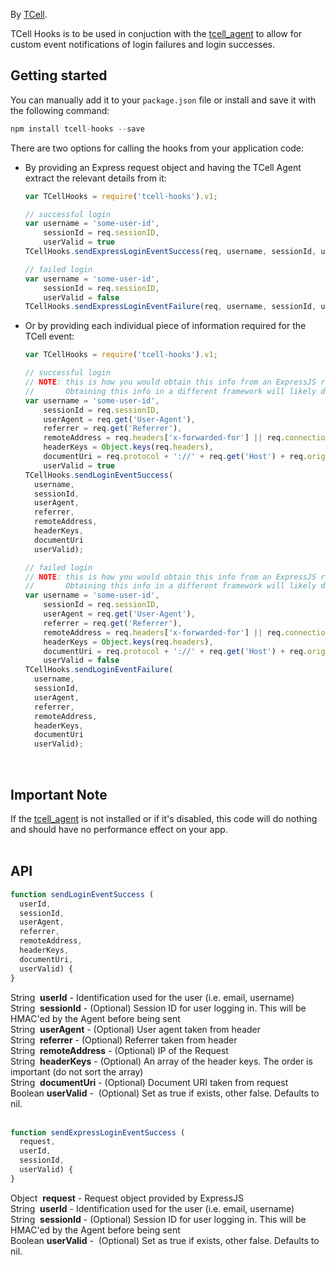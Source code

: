 By [TCell](https://www.tcell.io/).

TCell Hooks is to be used in conjuction with the [tcell_agent](https://www.npmjs.com/package/tcell-agent) to allow for custom event notifications of login failures and login successes.


## Getting started

You can manually add it to your `package.json` file or install and save it with the following command:

```javascript
npm install tcell-hooks --save
```

There are two options for calling the hooks from your application code:

- By providing an Express request object and having the TCell Agent extract the relevant details from it:
  ```javascript
  var TCellHooks = require('tcell-hooks').v1;

  // successful login
  var username = 'some-user-id',
      sessionId = req.sessionID,
      userValid = true
  TCellHooks.sendExpressLoginEventSuccess(req, username, sessionId, userValid);

  // failed login
  var username = 'some-user-id',
      sessionId = req.sessionID,
      userValid = false
  TCellHooks.sendExpressLoginEventFailure(req, username, sessionId, userValid);
  ```

- Or by providing each individual piece of information required for the TCell event:
  ```javascript
  var TCellHooks = require('tcell-hooks').v1;

  // successful login
  // NOTE: this is how you would obtain this info from an ExpressJS request.
  //       Obtaining this info in a different framework will likely differ
  var username = 'some-user-id',
      sessionId = req.sessionID,
      userAgent = req.get('User-Agent'),
      referrer = req.get('Referrer'),
      remoteAddress = req.headers['x-forwarded-for'] || req.connection.remoteAddress,
      headerKeys = Object.keys(req.headers),
      documentUri = req.protocol + '://' + req.get('Host') + req.originalUrl,
      userValid = true
  TCellHooks.sendLoginEventSuccess(
    username,
    sessionId,
    userAgent,
    referrer,
    remoteAddress,
    headerKeys,
    documentUri
    userValid);

  // failed login
  // NOTE: this is how you would obtain this info from an ExpressJS request.
  //       Obtaining this info in a different framework will likely differ
  var username = 'some-user-id',
      sessionId = req.sessionID,
      userAgent = req.get('User-Agent'),
      referrer = req.get('Referrer'),
      remoteAddress = req.headers['x-forwarded-for'] || req.connection.remoteAddress,
      headerKeys = Object.keys(req.headers),
      documentUri = req.protocol + '://' + req.get('Host') + req.originalUrl,
      userValid = false
  TCellHooks.sendLoginEventFailure(
    username,
    sessionId,
    userAgent,
    referrer,
    remoteAddress,
    headerKeys,
    documentUri
    userValid);
  ```
&nbsp;  

## Important Note

If the [tcell_agent](https://www.npmjs.com/package/tcell-agent) is not installed or if it's disabled, this code will do nothing and should have no performance effect on your app.
&nbsp;  
&nbsp;  

## API
```javascript
function sendLoginEventSuccess (
  userId,
  sessionId,
  userAgent,
  referrer,
  remoteAddress,
  headerKeys,
  documentUri,
  userValid) {
}
```

String  **userId** - Identification used for the user (i.e. email, username)  
String  **sessionId** - (Optional) Session ID for user logging in. This will be HMAC'ed by the Agent before being sent  
String  **userAgent** - (Optional) User agent taken from header  
String  **referrer** - (Optional) Referrer taken from header  
String  **remoteAddress** - (Optional) IP of the Request  
String  **headerKeys** - (Optional) An array of the header keys. The order is important (do not sort the array)  
String  **documentUri** - (Optional) Document URI taken from request  
Boolean **userValid** -  (Optional) Set as true if exists, other false. Defaults to nil.  
&nbsp;  

```javascript
function sendExpressLoginEventSuccess (
  request,
  userId,
  sessionId,
  userValid) {
}
```

Object  **request** - Request object provided by ExpressJS  
String  **userId** - Identification used for the user (i.e. email, username)  
String  **sessionId** - (Optional) Session ID for user logging in. This will be HMAC'ed by the Agent before being sent  
Boolean **userValid** -  (Optional) Set as true if exists, other false. Defaults to nil.  
